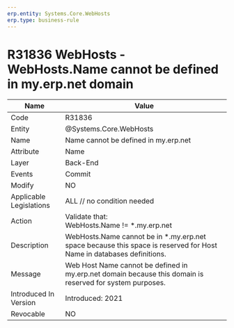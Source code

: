 ```yaml
---
erp.entity: Systems.Core.WebHosts
erp.type: business-rule
---
```

# R31836 WebHosts - WebHosts.Name cannot be defined in my.erp.net domain

| Name | Value |
| ---- | ----- |
| Code | R31836 |
| Entity | @Systems.Core.WebHosts |
| Name | Name cannot be defined in my.erp.net  |
| Attribute | Name |
| Layer | Back-End                                                     |
| Events | Commit |
| Modify | NO |
| Applicable Legislations | ALL // no condition needed |
| Action | Validate that: <BR>WebHosts.Name != *.my.erp.net |
| Description | WebHosts.Name cannot be in *.my.erp.net space because this space is reserved for Host Name in databases definitions. |
| Message | Web Host Name cannot be defined in my.erp.net domain because this domain is reserved for system purposes. |
| Introduced In Version | Introduced: 2021 |
| Revocable | NO                                                           |
